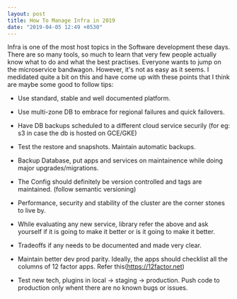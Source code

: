 ```yaml
---
layout: post
title: How To Manage Infra in 2019
date: "2019-04-05 12:49 +0530"
---
```


Infra is one of the most host topics in the Software development these days. There are so many tools,
so much to learn that very few people actually know what to do and what the best practises. Everyone wants
to jump on the microservice bandwagon. However, it's not as easy as it seems. I medidated quite a bit on this
and have come up with these points that I think are maybe some good to follow tips:

- Use standard, stable and well documented platform.

- Use multi-zone DB to embrace for regional failures and quick failovers.

- Have DB backups scheduled to a different cloud service securily (for eg: s3 in case the db is hosted on GCE/GKE)

- Test the restore and snapshots. Maintain automatic backups.

- Backup Database, put apps and services on maintainence while doing major upgrades/migrations.

- The Config should definitely be version controlled and tags are maintained. (follow semantic versioning)

- Performance, security and stability of the cluster are the corner stones to live by.

- While evaluating any new service, library refer the above and ask yourself if it is going to make it better or is it going to make it better.

- Tradeoffs if any needs to be documented and made very clear.

- Maintain better dev prod parity. Ideally, the apps should checklist all the columns of 12 factor apps. Refer this(https://12factor.net)

- Test new tech, plugins in local -> staging -> production. Push code to production only whent there are no known bugs or issues.
